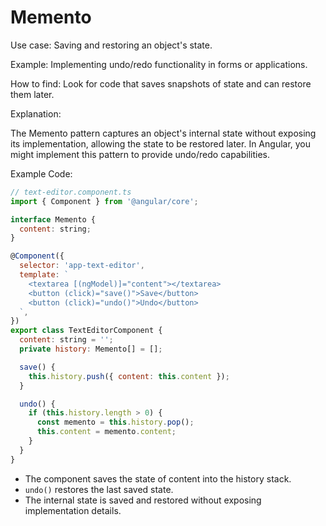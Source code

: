 # Memento

Use case: Saving and restoring an object's state.

Example: Implementing undo/redo functionality in forms or applications.

How to find: Look for code that saves snapshots of state and can restore them later.

Explanation:

The Memento pattern captures an object's internal state without exposing its implementation, allowing the state to be restored later. In Angular, you might implement this pattern to provide undo/redo capabilities.

Example Code:

```js
// text-editor.component.ts
import { Component } from '@angular/core';

interface Memento {
  content: string;
}

@Component({
  selector: 'app-text-editor',
  template: `
    <textarea [(ngModel)]="content"></textarea>
    <button (click)="save()">Save</button>
    <button (click)="undo()">Undo</button>
  `,
})
export class TextEditorComponent {
  content: string = '';
  private history: Memento[] = [];

  save() {
    this.history.push({ content: this.content });
  }

  undo() {
    if (this.history.length > 0) {
      const memento = this.history.pop();
      this.content = memento.content;
    }
  }
}
```

- The component saves the state of content into the history stack.
- `undo()` restores the last saved state.
- The internal state is saved and restored without exposing implementation details.
